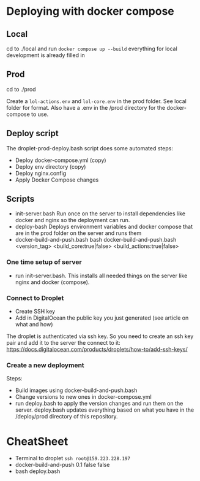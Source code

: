 # Deploying with docker compose

## Local
cd to ./local and run ```docker compose up --build``` everything for local development is already filled in

## Prod
cd to ./prod

Create a ```lol-actions.env``` and ```lol-core.env``` in the prod folder. See local folder for format. Also have a .env in the /prod directory for the docker-compose to use.

## Deploy script
The droplet-prod-deploy.bash script does some automated steps:
- Deploy docker-compose.yml (copy)
- Deploy env directory (copy)
- Deploy nginx.config
- Apply Docker Compose changes

## Scripts
- init-server.bash Run once on the server to install dependencies like docker and nginx so the deployment can run.
- deploy-bash Deploys environment variables and docker compose that are in the prod folder on the server and runs them
- docker-build-and-push.bash bash docker-build-and-push.bash <version_tag> <build_core:true|false> <build_actions:true|false>

### One time setup of server 
- run init-server.bash. This installs all needed things on the server like nginx and docker (compose).

### Connect to Droplet
- Create SSH key
- Add in DigitalOcean the public key you just generated (see article on what and how)

The droplet is authenticated via ssh key. So you need to create an ssh key pair and add it to the server the connect to it: https://docs.digitalocean.com/products/droplets/how-to/add-ssh-keys/

### Create a new deployment
Steps:
- Build images using docker-build-and-push.bash
- Change versions to new ones in docker-compose.yml
- run deploy.bash to apply the version changes and run them on the server. deploy.bash updates everything based on what you have in the /deploy/prod directory of this repository.

# CheatSheet
- Terminal to droplet ```ssh root@159.223.228.197```
- docker-build-and-push 0.1 false false
- bash deploy.bash
